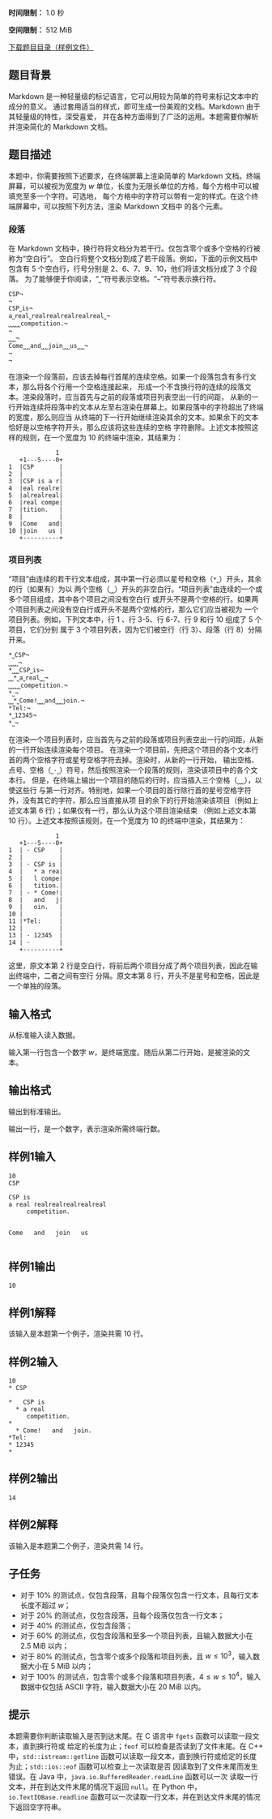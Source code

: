 


**时间限制：** 1.0 秒 


**空间限制：** 512 MiB

[下载题目目录（样例文件）](examples/CSP202006-3.zip)




## 题目背景

Markdown 是一种轻量级的标记语言，它可以用较为简单的符号来标记文本中的成分的意义。
通过套用适当的样式，即可生成一份美观的文档。Markdown 由于其轻量级的特性，深受喜爱，
并在各种方面得到了广泛的运用。本题需要你解析并渲染简化的 Markdown 文档。

## 题目描述

本题中，你需要按照下述要求，在终端屏幕上渲染简单的 Markdown 文档。终端屏幕，可以被视为宽度为
$w$ 单位，长度为无限长单位的方格，每个方格中可以被填充至多一个字符。可选地，
每个方格中的字符可以带有一定的样式。在这个终端屏幕中，可以按照下列方法，渲染 Markdown 文档中
的各个元素。

### 段落

在 Markdown 文档中，换行符将文档分为若干行。仅包含零个或多个空格的行被称为“空白行”。
空白行将整个文档分割成了若干段落。例如，下面的示例文档中
包含有 5 个空白行，行号分别是 2、6、7、9、10，他们将该文档分成了 3 个段落。
为了能够便于你阅读，“`˽`”符号表示空格。“`¬`”符号表示换行符。

```
CSP¬
¬
CSP˽is¬
a˽real˽realrealrealrealreal˽¬
˽˽˽˽˽competition.¬
¬
˽˽˽¬
Come˽˽˽and˽˽˽join˽˽˽us˽˽˽¬
¬
¬
```

在渲染一个段落前，应该去掉每行首尾的连续空格。如果一个段落包含有多行文本，那么将各个行用一个空格连接起来，
形成一个不含换行符的连续的段落文本。渲染段落时，应当首先与之前的段落或项目列表空出一行的间距，
从新的一行开始连续将段落中的文本从左至右渲染在屏幕上。如果段落中的字符超出了终端的宽度，那么则应当
从终端的下一行开始继续渲染其余的文本。如果余下的文本恰好是以空格字符开头，那么应该将这些连续的空格
字符删除。上述文本按照这样的规则，在一个宽度为 10 的终端中渲染，其结果为：

```
             1
   +1---5----0+
1  |CSP       |
2  |          |
3  |CSP is a r|
4  |eal realre|
5  |alrealreal|
6  |real compe|
7  |tition.   |
8  |          |
9  |Come   and|
10 |join   us |
   +----------+
```

### 项目列表

“项目”由连续的若干行文本组成，其中第一行必须以星号和空格（`*˽`）开头，其余的行（如果有）为以
两个空格（`˽˽`）开头的非空白行。“项目列表”由连续的一个或多个项目组成，其中各个项目之间没有空白行
或开头不是两个空格的行。如果两个项目列表之间没有空白行或开头不是两个空格的行，那么它们应当被视为
一个项目列表。例如，下列文本中，行 1 、行 3-5、行 6-7、行 9 和行 10 组成了 5 个项目，它们分别
属于 3 个项目列表，因为它们被空行（行 3）、段落（行 8）分隔开来。

```
*˽CSP¬
˽˽˽˽¬
*˽˽˽CSP˽is¬
˽˽*˽a˽real˽˽¬
˽˽˽˽˽competition.¬
*˽¬
˽˽*˽Come!˽˽˽and˽˽˽join.¬
*Tel:¬
*˽12345¬
*˽¬
```

在渲染一个项目列表时，应当首先与之前的段落或项目列表空出一行的间距，从新的一行开始连续渲染每个项目。
在渲染一个项目前，先把这个项目的各个文本行首的两个空格字符或星号空格字符去掉。渲染时，从新的一行开始，
输出空格、点号、空格（`˽·˽`）符号，然后按照渲染一个段落的规则，渲染该项目中的各个文本行。
但是，在终端上输出一个项目的随后的行时，应当插入三个空格（`˽˽˽`），以使这些行
与第一行对齐。特别地，如果一个项目的首行除行首的星号空格字符外，没有其它的字符，那么应当直接从项
目的余下的行开始渲染该项目（例如上述文本第 6 行）；如果仅有一行，那么认为这个项目渲染结束
（例如上述文本第 10 行）。上述文本按照该规则，在一个宽度为 10 的终端中渲染，其结果为：

```
             1
   +1---5----0+
1  | · CSP    |
2  |          |
3  | · CSP is |
4  |   * a rea|
5  |   l compe|
6  |   tition.|
7  | · * Come!|
8  |   and   j|
9  |   oin.   |
10 |          |
11 |*Tel:     |
12 |          |
13 | · 12345  |
14 | ·        |
   +----------+

```

这里，原文本第 2 行是空白行，将前后两个项目分成了两个项目列表，因此在输出终端中，二者之间有空行
分隔。原文本第 8 行，开头不是星号和空格，因此是一个单独的段落。

## 输入格式

从标准输入读入数据。

输入第一行包含一个数字 $w$，是终端宽度。随后从第二行开始，是被渲染的文本。

## 输出格式

输出到标准输出。

输出一行，是一个数字，表示渲染所需终端行数。








## 样例1输入

```plain
10
CSP

CSP is
a real realrealrealrealreal 
     competition.

   
Come   and   join   us   


```



## 样例1输出

```plain
10

```


## 样例1解释

该输入是本题第一个例子，渲染共需 10 行。








## 样例2输入

```plain
10
* CSP
    
*   CSP is
  * a real  
     competition.
* 
  * Come!   and   join.
*Tel:
* 12345
* 

```



## 样例2输出

```plain
14

```


## 样例2解释

该输入是本题第二个例子，渲染共需 14 行。

## 子任务

* 对于 10\% 的测试点，仅包含段落，且每个段落仅包含一行文本，且每行文本长度不超过 $w$；
* 对于 20\% 的测试点，仅包含段落，且每个段落仅包含一行文本；
* 对于 40\% 的测试点，仅包含段落；
* 对于 60\% 的测试点，仅包含段落和至多一个项目列表，且输入数据大小在 2.5 MiB 以内；
* 对于 80\% 的测试点，包含零个或多个段落和项目列表，且 $w \leq 10^3$，输入数据大小在 5 MiB 以内；
* 对于 100\% 的测试点，包含零个或多个段落和项目列表，$4 \leq w \leq 10^4$，输入数据中仅包括 ASCII 字符，输入数据大小在 20 MiB 以内。

## 提示

本题需要你判断读取输入是否到达末尾。在 C 语言中 `fgets` 函数可以读取一段文本，直到换行符或
给定的长度为止；`feof` 可以检查是否读到了文件末尾。在 C++ 中，`std::istream::getline`
函数可以读取一段文本，直到换行符或给定的长度为止；`std::ios::eof` 函数可以检查上一次读取是否
因读取到了文件末尾而发生错误。在 Java 中，`java.io.BufferedReader.readLine` 函数可以一次
读取一行文本，并在到达文件末尾的情况下返回 `null`。在 Python 中，`io.TextIOBase.readline`
函数可以一次读取一行文本，并在到达文件末尾的情况下返回空字符串。